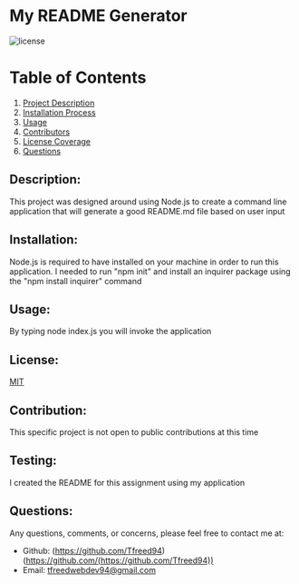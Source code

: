  # My README Generator


![license](https://img.shields.io/badge/License-[MIT](https://opensource.org/licenses/MIT)-green?.svg)

# Table of Contents 
1. [Project Description](#description)
2. [Installation Process](#installation)
3. [Usage](#usage)
4. [Contributors](#contribution)
5. [License Coverage](#license)
6. [Questions](#questions)
    
## Description: 
This project was designed around using Node.js to create a command line application that will generate a good README.md file based on user input
## Installation: 
Node.js is required to have installed on your machine in order to run this application. I needed to run "npm init" and install an inquirer package using the "npm install inquirer" command
## Usage: 
By typing node index.js you will invoke the application
## License: 
[MIT](https://opensource.org/licenses/MIT)
## Contribution: 
This specific project is not open to public contributions at this time
## Testing: 
I created the README for this assignment using my application

## Questions: 
Any questions, comments, or concerns, please feel free to contact me at:
* Github: (https://github.com/Tfreed94) (https://github.com/(https://github.com/Tfreed94))
* Email: tfreedwebdev94@gmail.com